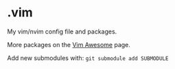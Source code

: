 # .vim

My vim/nvim config file and packages.

More packages on the [Vim Awesome](http://vimawesome.com/) page.

Add new submodules with: `git submodule add SUBMODULE`
